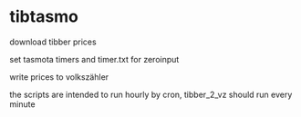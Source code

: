 # tibtasmo
download tibber prices

set tasmota timers and timer.txt for zeroinput

write prices to volkszähler

the scripts are intended to run hourly by cron, tibber_2_vz should run every minute
